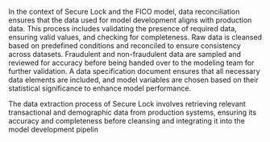 In the context of Secure Lock and the FICO model, data reconciliation ensures that the data used for model development aligns with production data. This process includes validating the presence of required data, ensuring valid values, and checking for completeness. Raw data is cleansed based on predefined conditions and reconciled to ensure consistency across datasets. Fraudulent and non-fraudulent data are sampled and reviewed for accuracy before being handed over to the modeling team for further validation. A data specification document ensures that all necessary data elements are included, and model variables are chosen based on their statistical significance to enhance model performance.



The data extraction process of Secure Lock involves retrieving relevant transactional and demographic data from production systems, ensuring its accuracy and completeness before cleansing and integrating it into the model development pipelin
